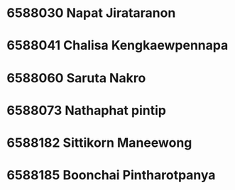 # 6588030 Napat Jirataranon
# 6588041 Chalisa Kengkaewpennapa
# 6588060 Saruta Nakro
# 6588073 Nathaphat pintip
# 6588182 Sittikorn Maneewong 
# 6588185 Boonchai Pintharotpanya
